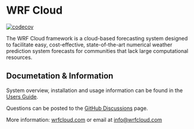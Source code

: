 # WRF Cloud
[![codecov](https://codecov.io/github/ncar/wrfcloud/branch/develop/graph/badge.svg?token=1950DDI9D2)](https://codecov.io/github/ncar/wrfcloud)

The WRF Cloud framework is a cloud-based forecasting system designed to facilitate easy, cost-effective, state-of-the-art numerical weather prediction system forecasts for communities that lack large computational resources.

## Documetation & Information
System overview, installation and usage information can be found in the [Users Guide](https://wrfcloud.readthedocs.io/en/latest/). 

Questions can be posted to the [GitHub Discussions](https://github.com/NCAR/wrfcloud/discussions) page.

More information:
[wrfcloud.com](wrfcloud.com) or email at info@wrfcloud.com



